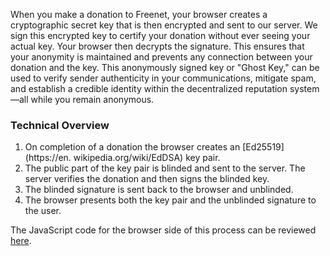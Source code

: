 When you make a donation to Freenet, your browser creates a cryptographic 
secret key that is then encrypted and sent to our 
server. We sign this encrypted key to certify your donation without ever 
seeing your actual key. Your browser then decrypts the signature. This ensures 
that 
your anonymity is maintained and prevents any connection between your donation 
and the key. This anonymously signed 
key or "Ghost Key," can be used to verify sender authenticity in your communications, 
mitigate spam, and 
establish a credible identity within the decentralized reputation system—all while 
you remain anonymous.

### Technical Overview

1. On completion of a donation the browser creates an [Ed25519](https://en.
   wikipedia.org/wiki/EdDSA) key pair. 
2. The public part of the key pair is blinded and sent to the server. The 
   server verifies the donation and then signs the blinded key.
3. The blinded signature is sent back to the browser and unblinded.
4. The browser presents both the key pair and the unblinded signature to the 
   user.

The JavaScript code for the browser side of this process can be reviewed
[here](/js/donation-success.js).
